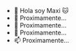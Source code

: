 - 👋 Hola soy Maxi 🐱
- 👀 Proximamente...
- 🌱 Proximamente...
- 💞️ Proximamente...
- 📫 Proximamente...

<!---
Maxi99x/Maxi99x is a ✨ special ✨ repository because its `README.md` (this file) appears on your GitHub profile.
You can click the Preview link to take a look at your changes.
--->

